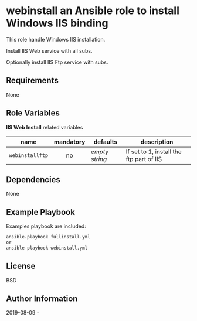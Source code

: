 **webinstall** an Ansible role to install Windows IIS binding
=========

This role handle Windows IIS installation.

Install IIS Web service with all subs.

Optionally install IIS Ftp service with subs.


Requirements
------------

None


Role Variables
--------------

**IIS Web Install** related variables

| name | mandatory | defaults | description |
|------|:---------:|----------|-------------|
| ```webinstallftp``` | no | *empty string* | If set to 1, install the ftp part of IIS |


Dependencies
------------

None

Example Playbook
----------------

Examples playbook are included: 

```bash
ansible-playbook fullinstall.yml
or
ansible-playbook webinstall.yml
```


License
-------

BSD

Author Information
------------------

2019-08-09 - 
